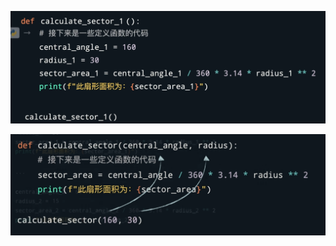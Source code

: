 

![image-20250508213712388](./创建函数.assets/image-20250508213712388.png)



![image-20250508213835975](./创建函数.assets/image-20250508213835975.png)















